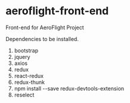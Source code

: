 # aeroflight-front-end
Front-end for AeroFlight Project

Dependencies to be installed.
1. bootstrap
2. jquery
3. axios
4. redux
5. react-redux
6. redux-thunk
7. npm install --save redux-devtools-extension
8. reselect
